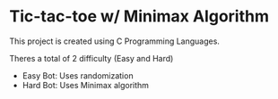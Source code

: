 # Tic-tac-toe w/ Minimax Algorithm

This project is created using C Programming Languages.

Theres a total of 2 difficulty (Easy and Hard)
- Easy Bot: Uses randomization
- Hard Bot: Uses Minimax algorithm

